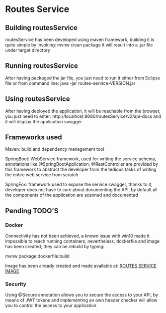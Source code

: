 <h1>Routes Service</h1>
<h2>Building routesService</h2>
routesService has been developed using maven framework, building it is quite simple by invoking:
mvnw clean package
it will result into a .jar file under target directory
<h2>Running routesService</h2>
After having packaged the jar file, you just need to run it either from Eclipse file or from command line:
java -jar routes-service-VERSION.jar
<h2>Using routesService</h2>
After having deployed the application, it will be reachable from the browser, you just need to enter:
http://localhost:8080/routesService/v2/api-docs
and it will display the application swagger
<h2>Frameworks used</h2>
<p>Maven: build and dependency management tool</p>
<p>SpringBoot: WebService framework, used for writing the service schema, annotations like @SpringBootApplication, @RestController are provided by this framework to abstract the developer from the tedious tasks of writing the entire web service from scratch</p>
<p>SpringFox: framework used to expose the service swagger, thanks to it, developer does not have to care about documenting the API, by default all the components of the application are scanned and documented</p>
<h2>Pending TODO'S</h2>
<h3>Docker</h3>
Connectivity has not been achieved, a known issue with win10 made it impossible to reach running containers, nevertheless, dockerfile and image has been created, they can be rebuild by typing:
<p>mvnw package dockerfile:build</p>
Image has been already created and made available at:
<a href="https://hub.docker.com/r/joseam/routes-service/">ROUTES SERVICE IMAGE<a>
<h3>Security</h3>
Using @Secure annotation allows you to secure the access to your API, by means of JWT tokens and implementing an own header checker will allow you to control the access to your application
